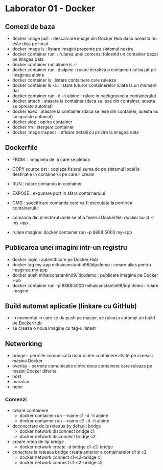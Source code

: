 # Laborator 01 - Docker

## Comezi de baza
* docker image pull <image> : descarcare image din Docker Hub daca aceasta nu este deja pe local
* docker image ls : listare imagini prezente pe sistemul nostru
* docker container run <image> <command> : rularea unei comenzi folosind un container bazat pe imagea data
* docker container run alpine ls -l
* docker container run -it alpine : rulare iterativa a containerului bazat pe imaginea alpine
* docker container ls : listare containere care ruleaza
* docker container ls -a : listare tuturor containerelor rulate la un moment dat
* docker container run -d -it alpine : rulare in background a containerului
* docker attach <hash> : atasare la container (daca se iese din container, acesta se opreste automat)
* docker exec <hash> : atasare la container (daca se iese din container, acesta nu se opreste automat)
* docker stop <hash> : oprire container
* docker rm <hash> : stergere container
* docker image inspect <image> : afisare detalii cu privire la imagea data

## Dockerfile
* FROM <image> : imaginea de la care se pleaca

* COPY source dst : copiaza fisierul sursa de pe sistemul local la destinatie in containerul pe care il cream

* RUN <command> : rulare comanda in container

* EXPOSE <port-number> : expunere port in afara containerului

* CMD <command> : specificare comanda care va fi executata la pornirea containerului

* comanda din directorul unde se afla fisierul Dockerfile: docker build -t my-app .

* rulare imagine: docker container run -p 8888:5000 my-app

## Publicarea unei imagini intr-un registru
* docker login : autentificare pe Docker Hub
* docker tag my-app mihaiconstantin98/idp:demo : creare alias pentru imaginea my-app
* docker push mihaiconstantin09/idp:demo : publicare imagine pe Docker Hub
* docker container run -p 8888:5000 mihaiconstantin98/idp:demo : rulare imagine 

## Build automat aplicatie (linkare cu GitHub)
* in momentul in care se da push pe master, se ruleaza automat un build pe DockerHub
* se creaza o noua imagine cu tag-ul latest

## Networking
* bridge - permite comunicatia doar dintre containere aflate pe aceeasi masina Docker
* overlay - permite comunicatia dintre doua containere care ruleaza pe masini Docker diferite
* host
* macvlan
* none

### Comenzi
* creare containere
  * docker container run --name c1 -d -it alpine
  * docker container run --name c2 -d -it alpine 
* deconectare de la reteaua by default bridge
  * docker network disconnect bridge c1
  * docker network disconnect bridge c2
* creare retea de tip bridge
  * docker network create -d bridge c1-c2-bridge
* conectare la reteaua bridge creata anterior a containerelor c1 si c2
  * docker network connect c1-c2-bridge c1
  * docker network connect c1-c2-bridge c2
  